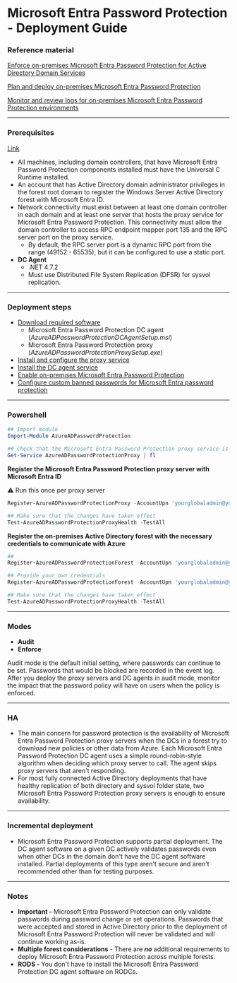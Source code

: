 # Microsoft Entra Password Protection - Deployment Guide

### Reference material

[Enforce on-premises Microsoft Entra Password Protection for Active Directory Domain Services](https://learn.microsoft.com/en-us/entra/identity/authentication/concept-password-ban-bad-on-premises)

[Plan and deploy on-premises Microsoft Entra Password Protection](https://learn.microsoft.com/en-us/entra/identity/authentication/howto-password-ban-bad-on-premises-deploy)

[Monitor and review logs for on-premises Microsoft Entra Password Protection environments](https://learn.microsoft.com/en-us/entra/identity/authentication/howto-password-ban-bad-on-premises-monitor)

---

### Prerequisites

[Link](https://learn.microsoft.com/en-us/entra/identity/authentication/howto-password-ban-bad-on-premises-deploy#deployment-requirements)

- All machines, including domain controllers, that have Microsoft Entra Password Protection components installed must have the Universal C Runtime installed.
- An account that has Active Directory domain administrator privileges in the forest root domain to register the Windows Server Active Directory forest with Microsoft Entra ID.
- Network connectivity must exist between at least one domain controller in each domain and at least one server that hosts the proxy service for Microsoft Entra Password Protection. This connectivity must allow the domain controller to access RPC endpoint mapper port 135 and the RPC server port on the proxy service.
    - By default, the RPC server port is a dynamic RPC port from the range (49152 - 65535), but it can be configured to use a static port.
- **DC Agent**
    - .NET 4.7.2
    - Must use Distributed File System Replication (DFSR) for sysvol replication.

---

### Deployment steps

- [Download required software](https://learn.microsoft.com/en-us/entra/identity/authentication/howto-password-ban-bad-on-premises-deploy#download-required-software)
    - Microsoft Entra Password Protection DC agent (_AzureADPasswordProtectionDCAgentSetup.msi_)
    - Microsoft Entra Password Protection proxy (_AzureADPasswordProtectionProxySetup.exe_)
- [Install and configure the proxy service](https://learn.microsoft.com/en-us/entra/identity/authentication/howto-password-ban-bad-on-premises-deploy#install-and-configure-the-proxy-service)
- [Install the DC agent service](https://learn.microsoft.com/en-us/entra/identity/authentication/howto-password-ban-bad-on-premises-deploy#install-the-dc-agent-service)
- [Enable on-premises Microsoft Entra Password Protection](https://learn.microsoft.com/en-us/entra/identity/authentication/howto-password-ban-bad-on-premises-operations)
- [Configure custom banned passwords for Microsoft Entra password protection](https://learn.microsoft.com/en-us/entra/identity/authentication/tutorial-configure-custom-password-protection)

---

### Powershell

```powershell
## Import module
Import-Module AzureADPasswordProtection

## Check that the Microsoft Entra Password Protection proxy service is running
Get-Service AzureADPasswordProtectionProxy | fl
```

**Register the Microsoft Entra Password Protection proxy server with Microsoft Entra ID**

⚠️ Run this once per proxy server

```powershell
Register-AzureADPasswordProtectionProxy -AccountUpn 'yourglobaladmin@yourtenant.onmicrosoft.com' -AuthenticateUsingDeviceCode

## Make sure that the changes have taken effect
Test-AzureADPasswordProtectionProxyHealth -TestAll
```

**Register the on-premises Active Directory forest with the necessary credentials to communicate with Azure**
```powershell
##
Register-AzureADPasswordProtectionForest -AccountUpn 'yourglobaladmin@yourtenant.onmicrosoft.com' -AuthenticateUsingDeviceCode

## Provide your own credentials
Register-AzureADPasswordProtectionForest -AccountUpn 'yourglobaladmin@yourtenant.onmicrosoft.com' -AuthenticateUsingDeviceCode -ForestCredential (Get-Credential)

## Make sure that the changes have taken effect
Test-AzureADPasswordProtectionProxyHealth -TestAll
```
---

### Modes

- **Audit**
- **Enforce**

Audit mode is the default initial setting, where passwords can continue to be set. Passwords that would be blocked are recorded in the event log. After you deploy the proxy servers and DC agents in audit mode, monitor the impact that the password policy will have on users when the policy is enforced.

---

### HA

- The main concern for password protection is the availability of Microsoft Entra Password Protection proxy servers when the DCs in a forest try to download new policies or other data from Azure. Each Microsoft Entra Password Protection DC agent uses a simple round-robin-style algorithm when deciding which proxy server to call. The agent skips proxy servers that aren't responding.
- For most fully connected Active Directory deployments that have healthy replication of both directory and sysvol folder state, two Microsoft Entra Password Protection proxy servers is enough to ensure availability.

---

### Incremental deployment

- Microsoft Entra Password Protection supports partial deployment. The DC agent software on a given DC actively validates passwords even when other DCs in the domain don't have the DC agent software installed. Partial deployments of this type aren't secure and aren't recommended other than for testing purposes.

---

### Notes

- **Important -** Microsoft Entra Password Protection can only validate passwords during password change or set operations. Passwords that were accepted and stored in Active Directory prior to the deployment of Microsoft Entra Password Protection will never be validated and will continue working as-is.
- **Multiple forest considerations** - There are ***no*** additional requirements to deploy Microsoft Entra Password Protection across multiple forests.
- **RODS -** You don't have to install the Microsoft Entra Password Protection DC agent software on RODCs.
